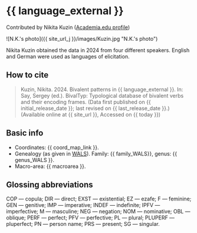 # {{ language_external }}
Contributed by Nikita Kuzin ([Academia.edu profile](https://fu-berlin.academia.edu/NikitaKuzin))

![N.K.'s photo]({{ site_url_j }}/images/Kuzin.jpg "N.K.'s photo")

Nikita Kuzin obtained the data in 2024 from four different speakers. English and German were used as languages of elicitation.

## How to cite
> Kuzin, Nikita. 2024. Bivalent patterns in {{ language_external }}. 
> In: Say, Sergey (ed.). BivalTyp: Typological database of bivalent verbs and their encoding frames. 
> (Data first published on {{ initial_release_date }}; last revised on {{ last_release_date }}.) 
> (Available online at {{ site_url }}, Accessed on {{ today }})

## Basic info
- Coordinates: {{ coord_map_link }}.
- Genealogy (as given in [WALS](https://wals.info/)). Family: {{ family_WALS}}, genus: {{ genus_WALS }}.
- Macro-area: {{ macroarea }}.

## Glossing abbreviations
COP — copula; DIR — direct; EXST — existential; EZ — ezafe; F — feminine; GEN — genitive; IMP — imperative; INDEF — indefinite; IPFV — imperfective; M — masculine; NEG — negation; NOM — nominative; OBL — oblique; PERF — perfect; PFV — perfective; PL — plural; PLUPERF — pluperfect; PN — person name; PRS — present; SG — singular.
